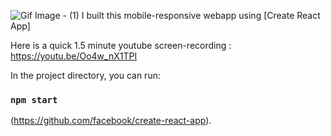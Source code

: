 ![Gif Image - (1)](https://github.com/user-attachments/assets/0cef0c10-147a-41f3-98e7-1943a2f6e17c)
I built this mobile-responsive webapp using [Create React App]

Here is a quick 1.5 minute youtube screen-recording  : https://youtu.be/Oo4w_nX1TPI 

In the project directory, you can run:
### `npm start`



(https://github.com/facebook/create-react-app).




 

